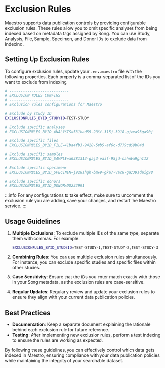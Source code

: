 # Exclusion Rules

Maestro supports data publication controls by providing configurable exclusion rules. These rules allow you to omit specific analyses from being indexed based on metadata tags assigned by Song. You can use Study, Analysis, File, Sample, Specimen, and Donor IDs to exclude data from indexing.

## Setting Up Exclusion Rules

To configure exclusion rules, update your `.env.maestro` file with the following properties. Each property is a comma-separated list of the IDs you want to exclude from indexing.

```bash
# ---------------------------
# EXCLUSION RULES CONFIGS
# ---------------------------
# Exclusion rules configurations for Maestro

# Exclude by study ID
EXCLUSIONRULES_BYID_STUDYID=TEST-STUDY

# Exclude specific analyses
# EXCLUSIONRULES_BYID_ANALYSIS=531had59-235f-315j-3918-gjaea93ga90j

# Exclude specific files
# EXCLUSIONRULES_BYID_FILE=41ba4fb3-9428-50b5-af6c-d779cd59b04d

# Exclude specific samples
# EXCLUSIONRULES_BYID_SAMPLE=a6381313-gaj3-eaif-95jd-nahnba9gn112

# Exclude specific specimens
# EXCLUSIONRULES_BYID_SPECIMEN=j928shgh-bme9-gka7-vac8-ga239sdaig98

# Exclude specific donors
# EXCLUSIONRULES_BYID_DONOR=DO232991
```

:::info
For any configurations to take effect, make sure to uncomment the exclusion rule you are adding, save your changes, and restart the Maestro service.
:::

## Usage Guidelines

1. **Multiple Exclusions**: To exclude multiple IDs of the same type, separate them with commas. For example:
   ```bash
   EXCLUSIONRULES_BYID_STUDYID=TEST-STUDY-1,TEST-STUDY-2,TEST-STUDY-3
   ```

2. **Combining Rules**: You can use multiple exclusion rules simultaneously. For instance, you can exclude specific studies and specific files within other studies.

3. **Case Sensitivity**: Ensure that the IDs you enter match exactly with those in your Song metadata, as the exclusion rules are case-sensitive.

4. **Regular Updates**: Regularly review and update your exclusion rules to ensure they align with your current data publication policies.

## Best Practices

- **Documentation**: Keep a separate document explaining the rationale behind each exclusion rule for future reference.
- **Testing**: After implementing new exclusion rules, perform a test indexing to ensure the rules are working as expected.

By following these guidelines, you can effectively control which data gets indexed in Maestro, ensuring compliance with your data publication policies while maintaining the integrity of your searchable dataset.